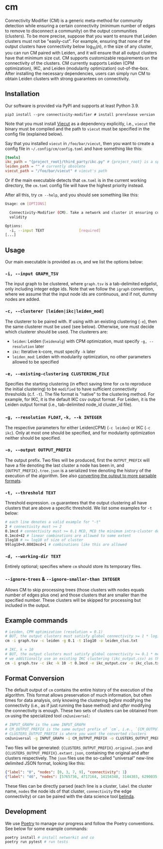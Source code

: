 # cm

Connectivity Modifier (CM) is a generic meta-method for community detection while ensuring a certain connectivity
(minimum number of edges to remove to disconnect a community) on the output communities (clusters). To be more precise, suppose that you want to ensure that Leiden clusters must not be "easily-cut". For example, ensuring that none of the output clusters have connectivity below
$\log_{10}(n)$, $n$ the size of any cluster, you can run CM paired with Leiden, and it will ensure that all output clusters have that minimum size cut. CM supports customizable requirements on the connectivity of the clusters. CM currently supports Leiden (CPM optimization), IKC, and Leiden (modularity optimization) out-of-the-box. After installing the necessary dependencies, users can simply run CM to obtain Leiden clusters with strong guarantees on connectivity.

## Installation

Our software is provided via PyPI and supports at least Python 3.9.

```
pip3 install --pre connectivity-modifier # install prerelease version
```

Note that you must install [Viecut](https://github.com/VieCut/VieCut) as a dependency explicitly, i.e., `viecut` the binary must be compiled and the path to `viecut` must be specified in the config file (explained below).

Say that you installed `viecut` in `/foo/bar/viecut`, then you want to create a config file in `~/.config/cm/config.toml` and have something like this:

```toml
[tools]
ikc_path = "{project_root}/third_party/ikc.py" # {project_root} is a specific path resolving to the source code root
leiden_path = "" # currently obsolete
viecut_path = "/foo/bar/viecut" # viecut's path
```

Or if the main executable detects that `cm.toml` is in the current working directory, the `cm.toml` config file will have the highest priority instead.

After all this, try `cm --help`, and you should see something like this:

```bash
Usage: cm [OPTIONS]

  Connectivity-Modifier (CM). Take a network and cluster it ensuring cut
  validity

Options:
  -i, --input TEXT                [required]
[...]
```

## Usage

Our main executable is provided as `cm`, and we list the options below:

### `-i, --input GRAPH_TSV`

The input graph to be clustered, where `graph.tsv` is a tab-delimited edgelist, only including integer edge ids. Note that we follow the `igraph` convention, where we assume that the input node ids are continuous, and if not, dummy nodes are added.

### `-c, --clusterer [leiden|ikc|leiden_mod]`

The clusterer to be paired with. If using with an existing clustering (`-e`), then the same clusterer must be used (see below). Otherwise, one must decide which clusterer should be used. The clusterers are:

 - `leiden`: Leiden (`leidenalg`) with CPM optimization, must specify `-g, --resolution` later
 - `ikc`: Iterative k-core, must specify `-k` later
 - `leiden_mod`: Leiden with modularity optimization, no other parameters allowed to be specified

### `-e, --existing-clustering CLUSTERING_FILE`

Specifies the starting clustering (in effect saving time for `cm` to reproduce the initial clustering) to be `modified` to have sufficient connectivity thresholds (c.f. `-t`). The file format is "native" to the clustering method. For example, for IKC, it is the default IKC csv output format. For Leiden, it is the Leiden output format (i.e., tab-delimited node_id cluster_id file).

### `-g, --resolution FLOAT`, `-k, --k INTEGER`

The respective parameters for either Leiden(CPM) (`-c leiden`) or IKC (`-c ikc`). Only at most one should be specified, and for modularity optimization neither should be specified.

### `-o, --output OUTPUT_PREFIX`

The output prefix. Two files will be produced, first the `OUTPUT_PREFIX` will have a file denoting the last cluster a node has been in, and `{OUTPUT_PREFIX}.tree.json` is a serialized tree denoting the history of the execution of the algorithm. See also [converting the output to more parsable formats](#format-conversion).

### `-t, --threshold TEXT`

Threshold expression. `cm` guarantees that the output clustering all have clusters that are above a specific threshold. We list some examples for `-t` below:

```bash
# each line denotes a valid example for "-t"
2 # connectivity must >= 2
0.1mcd # connectivity must >= 0.1 MCD, MCD the minimum intra-cluster degree
0.1mcd+42 # linear combinations are allowed to some extent
1log10 # >= log10 of size of cluster
99log10+0.0002mcd+1 # combinations like this are allowed
```

### `-d, --working-dir TEXT`

Entirely optional; specifies where `cm` should store its temporary files.

### `--ignore-trees` & `--ignore-smaller-than INTEGER`

Allows CM to skip processing trees (those clusters with nodes equals number of edges plus one) and
those clusters that are smaller than the specified number. These clusters will be skipped for processing
but included in the output.

## Example commands

```bash
# Leiden, CPM optimization (resolution = 0.1)
# BUT, the output clusters must satisfy global connectivity >= 1 * log10(n), n the size of cluster
cm -i graph.tsv -c leiden -g 0.1 -t 1log10 -o leiden_clus.txt
```

```bash
# IKC, k = 10
# BUT, the output clusters must satisfy global connectivity >= 0.1 * mcd, MCD the minimum intra-cluster degree among all nodes
# we additionally use an existing IKC clustering (ikc_output.csv) as the starting point to be modified
cm -i graph.tsv -c ikc -k 10 -t 0.1mcd -e ikc_output.csv -o ikc_clus.txt
```

<!-- ```shell
# clone the repo, and cd into the repo
poetry install # install the hm01 script in PATH
hm01 -i /srv/local/shared/external/dbid/george/exosome_dimensions_wedell_retraction-depleted_jc250-corrected_no_header.tsv -c ikc -k 10 -t 0.1mcd -d working_dir -o clusters.txt
``` -->

## Format Conversion

The default output of `cm` contains the entire history of the execution of the algorithm. This format allows preservation of much information, but often times for data analysis, only knowing the clustering *before* modifying the connectivity (i.e., as if just running the base method) and *after* modifying the connectivity is enough. These two sets of clusters can be obtained from `cm` using the specialized tool `cm2universal`:

```bash
# INPUT_GRAPH is the same INPUT_GRAPH
# CM_OUTPUT_PREFIX is the same output prefix of `cm`, i.e., `{CM_OUTPUT_PREFIX}.tree.json` and `CM_OUTPUT_PREFIX` are existing files
# CLUSTERS_OUTPUT_PREFIX is where you want the converted clusters
cm2universal -g INPUT_GRAPH -i CM_OUTPUT_PREFIX -o CLUSTERS_OUTPUT_PREFIX
```

Two files will be generated: `{CLUSTERS_OUTPUT_PREFIX}.original.json` and `{CLUSTERS_OUTPUT_PREFIX}.extant.json`, containing the original and after clusters respectively. The `json` files use the so-called "universal" new-line delimited JSON format, looking like this:

```json
{"label": "0", "nodes": [0, 3, 7, 9], "connectivity": 1}
{"label": "46", "nodes": [5765736, 4717164, 14154348, 3144303, 6290035, 3668596, 1571445, 2620022, 4717176], "connectivity": 2}
```

These files can be directly parsed (each line is a cluster, `label` the cluster name, `nodes` the node ids of that cluster, `connectivity` the edge connectivity) or can be paired with the data science tool [belinda](https://github.com/illinois-or-research-analytics/belinda).

## Development

We use [Poetry](https://python-poetry.org/) to manage our progress and follow the Poetry conventions. See below for some example commands:

```bash
poetry install # install networkit and co
poetry run pytest # run tests
```


<!-- ## Algorithm
```
f : Graph -> List[Cluster]
# f : Graph -> List[Graph (labeled)]
```

```python

s - a - rest_of_community
s, a - rest_of_community

g : Graph -> List[Cluster]
def g(graph):
    ans = []
    clusters = f(graph)
    for c in clusters:
        subgraph = graph.subgraph(c)
        cut_info = subgraph.cut() # VieCut
        if cut_info.is_bad(): # connectivity <= parameter
            subgraph1, subgraph2 = cut_info.cut_graph(subgraph)
            ans.extend(g(subgraph1))
            ans.extend(g(subgraph2))
        else:
            ans.append(c)
    return ans
```

## Id scheme for each cluster

0 .. n clusters
1a 1b
1a0 1a1 1a2

5a6b2

## The formats we need for third-party software
Input formats
- edgelist (with continuous ids) # Leiden and IKC
- metis (with continuous ids) # Viecut

Output formats
 - CSV from IKC
 - Leiden output (node_id cluster_id)
 - Viecut (standard output, and also the binary labels list)

```
1a3b6.metis
```

## Our output format

node_id cluster_id (the most specific cluster a node belongs to)

```
1 2
``` -->